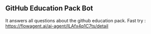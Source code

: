 ## GitHub Education Pack Bot
It answers all questions about the github education pack.
Fast try :  https://flowagent.ai/ai-agent/ILAfx4p1C7ts/detail
